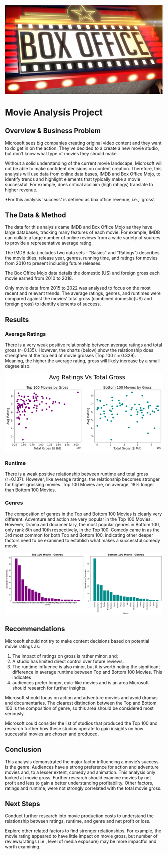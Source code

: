 ![boxoffice](Images/Boxoffice.png)

# Movie Analysis Project

## Overview & Business Problem
Microsoft sees big companies creating original video content and they want to do get in on the action. They've decided to a create a new movie studio, but don’t know what type of movies they should make.

Without a solid understanding of the current movie landscape, Microsoft will not be able to make confident decisions on content creation. Therefore, this analysis will use data from online data bases, IMDB and Box Office Mojo, to identify trends and highlight elements that typically make a movie successful. For example, does critical acclaim (high ratings) translate to higher revenue.

*For this analysis 'success' is defined as box office revenue, i.e., 'gross'.

## The Data & Method
The data for this analysis came IMDB and Box Office Mojo as they have large databases, tracking many features of each movie. For example, IMDB can collate a large number of online reviews from a wide variety of sources to provide a representative average rating.

The IMDB data (includes two data sets - "Basics" and "Ratings") describes the movie titles, release year, genres, running time, and ratings for movies from 2010 to present including future releases.

The Box Office Mojo data details the domestic (US) and foreign gross each movie earned from 2010 to 2018.

Only movie data from 2015 to 2022 was analysed to focus on the most recent and relevant trends. The average ratings, genres, and runtimes were compared against the movies' total gross (combined domestic(US) and foreign gross) to identify elements of success.

## Results 
### Average Ratings 
There is a very weak positive relationship between average ratings and total gross (r=0.135). 
However, the charts (below) show the relationship does strengthen at the top end of movie grosses (Top 100 r = 0.329).  
Meaning, the higher the average rating, gross will likely increase by a small degree also.

![Ratingsgraph](Images/RatingsGrossScatter.png)

### Runtime 
There is a weak positive relationship between runtime and total gross (r=0.137). 
However, like average ratings, the relationship becomes stronger for higher grossing movies. 
Top 100 Movies are, on average, 18% longer than Bottom 100 Movies. 

### Genres 
The composition of genres in the Top and Bottom 100 Movies is clearly very different.
Adventure and action are very popular in the Top 100 Movies. However, Drama and documentary, the most popular genres in Bottom 100, only rank 6th and 10th  respectively, in the Top 100. 
Comedy came in as the 3rd most common for both Top and Bottom 100, indicating other deeper factors need to be examined to establish what makes a successful comedy movie. 

 ![genresgraph](Images/Genres_Top_n_Bottom.png)
 
## Recommendations
Microsoft should not try to make content decisions based on potential movie ratings as:

 1. The impact of ratings on gross is rather minor, and;
 2. A studio has limited direct control over future reviews.
 3. The runtime influence is also minor, but it is worth noting the significant difference in average runtime between Top and Bottom 100 Movies. This indicates  
 4. audiences prefer longer, epic-like movies and is an area Microsoft should research for further insights.

Microsoft should focus on action and adventure movies and avoid dramas and documentaries. The clearest distinction between the Top and Bottom 100 is the composition of genre, so this area should be considered most seriously.

Microsoft could consider the list of studios that produced the Top 100 and research further how these studios operate to gain insights on how successful movies are chosen and produced.

## Conclusion
This analysis demonstrated the major factor influencing a movie’s success is the genre. Audiences have a strong preference for action and adventure movies and, to a lesser extent, comedy and animation. This analysis only looked at movie gross. Further research should examine movies by net profit and less to gain a better understanding profitability. Other factors, ratings and runtime, were not strongly correlated with the total movie gross.

## Next Steps
Conduct further research into movie production costs to understand the relationship between ratings, runtime, and genre and net profit or loss.

Explore other related factors to find stronger relationships. For example, the movie rating appeared to have little impact on movie gross, but number of reviews/ratings (i.e., level of media exposure) may be more impactful and worth examining.
